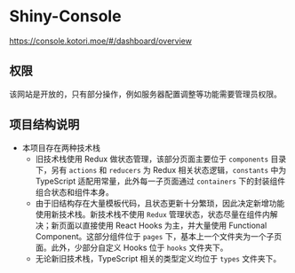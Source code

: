 # Shiny-Console

https://console.kotori.moe/#/dashboard/overview

## 权限

该网站是开放的，只有部分操作，例如服务器配置调整等功能需要管理员权限。

## 项目结构说明

* 本项目存在两种技术栈
    - 旧技术栈使用 Redux 做状态管理，该部分页面主要位于 `components` 目录下，另有 `actions` 和 `reducers` 为 Redux 相关状态逻辑，`constants` 中为 TypeScript 适配用常量，此外每一子页面通过 `containers` 下的封装组件组合状态和组件本身。
    - 由于旧结构存在大量模板代码，且状态更新十分繁琐，因此决定新增功能使用新技术栈。新技术栈不使用 `Redux` 管理状态，状态尽量在组件内解决；新页面以直接使用 React Hooks 为主，并大量使用 Functional Component。这部分组件位于 `pages` 下，基本上一个文件夹为一个子页面。此外，少部分自定义 Hooks 位于 `hooks` 文件夹下。
    - 无论新旧技术栈，TypeScript 相关的类型定义均位于 `types` 文件夹下。